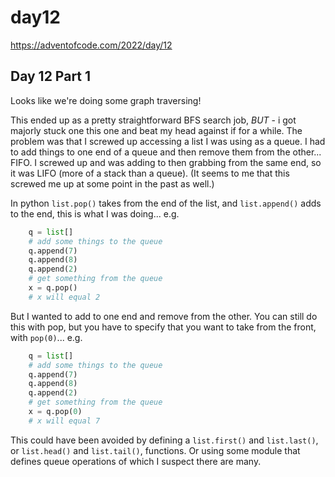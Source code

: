 # day12

<https://adventofcode.com/2022/day/12>

## Day 12 Part 1

Looks like we're doing some graph traversing!

This ended up as a pretty straightforward BFS search job, _BUT_ - i got majorly
stuck one this one and beat my head against if for a while.  The problem was that
I screwed up accessing a list I was using as a queue.  I had to add things to one
end of a queue and then remove them from the other... FIFO.  I screwed up and was
adding to then grabbing from the same end, so it was LIFO
(more of a stack than a queue).  (It seems to me that this
screwed me up at some point in the past as well.)

In python `list.pop()` takes from the end of the list, and `list.append()` adds
to the end, this is what I was doing... e.g.

````python
    q = list[]
    # add some things to the queue
    q.append(7)
    q.append(8)
    q.append(2)
    # get something from the queue
    x = q.pop()
    # x will equal 2
````

But I wanted to add to one end and remove from the other.  You can still do
this with pop, but you have to specify that you want to take from the front,
with `pop(0)`... e.g.

````python
    q = list[]
    # add some things to the queue
    q.append(7)
    q.append(8)
    q.append(2)
    # get something from the queue
    x = q.pop(0)
    # x will equal 7
````

This could have been avoided by defining a `list.first()` and `list.last()`,
or `list.head()` and `list.tail()`, functions.  Or using some module that defines
queue operations of which I suspect there are many.
